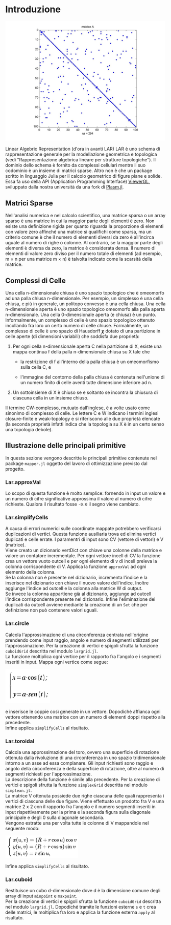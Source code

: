 # Introduzione

<img src="images/sparse.png" alt="matricesparsa" width="500"/>

Linear Algebric Representation (d'ora in avanti LAR) LAR è uno schema
di rappresentazione generale per la modellazione geometrica e topologica
(vedi \"Rappresentazione algebrica lineare per strutture topologiche\").
Il dominio dello schema è fornito da complessi cellulari mentre il suo
codominio è un insieme di matrici sparse. Altro non è che un package
scritto in linguaggio Julia per il calcolo geometrico di figure piane e
solide. Essa fa uso della API (Application Programming Interface)
[ViewerGL](https://github.com/cvdlab/ViewerGL.jl), sviluppato dalla
nostra università da una fork di
[Plasm.jl](https://github.com/plasm-language/pyplasm/tree/master/src/plasm.jl).

## Matrici Sparse

Nell'analisi numerica e nel calcolo scientifico, una matrice sparsa o un
array sparso è una matrice in cui la maggior parte degli elementi è
zero. Non esiste una definizione rigida per quanto riguarda la
proporzione di elementi con valore zero affinché una matrice si
qualifichi come sparsa, ma un criterio comune è che il numero di
elementi diversi da zero è all'incirca uguale al numero di righe o
colonne. Al contrario, se la maggior parte degli elementi è diversa da
zero, la matrice è considerata densa. Il numero di elementi di valore
zero diviso per il numero totale di elementi (ad esempio, m × n per una
matrice m × n) è talvolta indicato come la scarsità della matrice.

## Complessi di Celle

Una cella n-dimensionale chiusa è uno spazio topologico che è omeomorfo
ad una palla chiusa n-dimensionale. Per esempio, un simplesso è una
cella chiusa, e più in generale, un politopo convesso è una cella
chiusa. Una cella n-dimensionale aperta è uno spazio topologico
omeomorfo alla palla aperta n-dimensionale. Una cella 0-dimensionale
aperta (e chiusa) è un punto. Informalmente, un complesso di celle è uno
spazio topologico ottenuto incollando fra loro un certo numero di celle
chiuse. Formalmente, un complesso di celle è uno spazio di Hausdorff
**$\chi$** dotato di una partizione in celle aperte (di dimensioni
variabili) che soddisfa due proprietà:

1.  Per ogni cella n-dimensionale aperta C nella partizione di X, esiste
    una mappa continua f della palla n-dimensionale chiusa su X tale che

    -   la restrizione di f all'interno della palla chiusa è un
        omeomorfismo sulla cella C, e

    -   l'immagine del contorno della palla chiusa è contenuta
        nell'unione di un numero finito di celle aventi tutte dimensione
        inferiore ad n.

2.  Un sottoinsieme di X è chiuso se e soltanto se incontra la chiusura
    di ciascuna cella in un insieme chiuso.

Il termine CW-complesso, mutuato dall'inglese, è a volte usato come
sinonimo di complesso di celle. Le lettere C e W indicano i termini
inglesi closure-finite e weak-topology e si riferiscono alle due
proprietà elencate (la seconda proprietà infatti indica che la topologia
su X è in un certo senso una topologia debole).


## Illustrazione delle principali primitive

In questa sezione vengono descritte le principali primitive contenute nel package `mapper.jl` oggetto del lavoro di ottimizzazione previsto dal progetto.


### Lar.approxVal
Lo scopo di questa funzione è molto semplice: fornendo in input un valore e un numero di cifre significative approssima il valore al numero di cifre richieste. Qualora il risultato fosse `-0.0` il segno viene cambiato.

### Lar.simplifyCells
A causa di errori numerici sulle coordinate mappate potrebbero verificarsi duplicazioni di vertici. Questa funzione ausiliaria trova ed elimina vertici duplicati e celle errate.
I paramentri di input sono CV (vettore di vettori) e V (matrice).  
Viene creato un dizionario vertDict con chiave una colonne della matrice e valore un contatore incrementale.
Per ogni vettore incell di CV la funzione crea un vettore vuoto outcell e per ogni elemento di v di incell preleva la colonna corrispondente di V. Applica la funzione `approxVal` ad ogni elemento della colonna.  
Se la colonna non è presente nel dizionario, incrementa l'indice e la inserisce nel dizionario con chiave il nuovo valore dell'indice. Inoltre aggiunge l'indice ad outcell e la colonna alla matrice W di output.  
Se invece la colonna appartiene già al dizionario, aggiunge ad outcell l'indice corrispondente presente nel dizionario.
Infine l'eliminazione dei duplicati da outcell avviene mediante la creazione di un `Set` che per definizione non può contenere valori uguali.

### Lar.circle
Calcola l'approssimazione di una circonferenza centrata nell'origine prendendo come input raggio, angolo e numero di segmenti utilizzati per l'approssimazione.
Per la creazione di vertici e spigoli sfrutta la funzione `cuboidGrid` descritta nel modulo `largrid.jl`.  
La funzione moltiplica ogni vertice per il rapporto fra l'angolo e i segmenti inseriti in input. 
Mappa ogni vertice come segue:


![](images/coordinatepolari.gif)

e inserisce le coppie così generate in un vettore. Dopodiché affianca ogni vettore ottenendo una matrice con un numero di elementi doppi rispetto alla precedente.  
Infine applica `simplifyCells` al risultato.

### Lar.toroidal
Calcola una approssimazione del toro, ovvero una superficie di rotazione ottenuta dalla rivoluzione di una circonferenza in uno spazio tridimensionale intorno a un asse ad essa complanare. Gli input richiesti sono raggio e angolo della circonferenza e della superficie di rotazione, oltre al numero di segmenti richiesti per l'approssimazione.  
La descrizione della funzione è simile alla precedente. Per la creazione di vertici e spigoli sfrutta la funzione `simplexGrid` descritta nel modulo `simplexn.jl`.  
La matrice V ottenuta possiede due righe ciascuna delle quali rappresenta i vertici di ciascuna delle due figure. Viene effettuato un prodotto fra V e una matrice 2 x 2 con il rapporto fra l'angolo e il numero segmenti inseriti in input rispettivamente per la prima e la seconda figura sulla diagonale principale e degli 0 sulla diagonale secondaria.  
Vengono estratte una per volta tutte le colonne di V mappandole nel seguente modo:

![](images/ao.png)

Infine applica `simplifyCells` al risultato.

### Lar.cuboid
Restituisce un cubo d-dimensionale dove d è la dimensione comune degli array di input `minpoint` e
`maxpoint`.  
Per la creazione di vertici e spigoli sfrutta la funzione `cuboidGrid` descritta nel modulo `largrid.jl`.
Dopodiché tramite le funzioni esterne `s` e `t` crea delle matrici, le moltiplica fra loro e applica la funzione esterna `apply` al risultato.